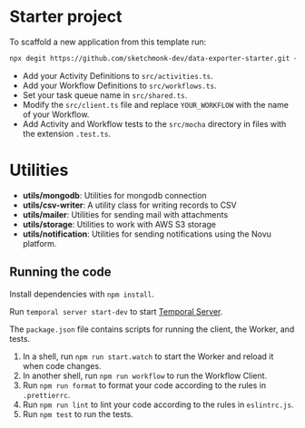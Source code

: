 # Starter project

To scaffold a new application from this template run:

```bash
npx degit https://github.com/sketchmonk-dev/data-exporter-starter.git <YOUR_APP_NAME>
```

- Add your Activity Definitions to `src/activities.ts`.
- Add your Workflow Definitions to `src/workflows.ts`.
- Set your task queue name in `src/shared.ts`.
- Modify the `src/client.ts` file and replace `YOUR_WORKFLOW` with the name of your Workflow.
- Add Activity and Workflow tests to the `src/mocha` directory in files with the extension `.test.ts`.

# Utilities

- **utils/mongodb**: Utilities for mongodb connection
- **utils/csv-writer**: A utility class for writing records to CSV
- **utils/mailer**: Utilities for sending mail with attachments
- **utils/storage**: Utilities to work with AWS S3 storage
- **utils/notification**: Utilities for sending notifications using the Novu platform.

## Running the code

Install dependencies with `npm install`.

Run `temporal server start-dev` to start [Temporal Server](https://github.com/temporalio/cli/#installation).

The `package.json` file contains scripts for running the client, the Worker, and tests.

1. In a shell, run `npm run start.watch` to start the Worker and reload it when code changes.
1. In another shell, run `npm run workflow` to run the Workflow Client.
1. Run `npm run format` to format your code according to the rules in `.prettierrc`.
1. Run `npm run lint` to lint your code according to the rules in `eslintrc.js`.
1. Run `npm test` to run the tests.
